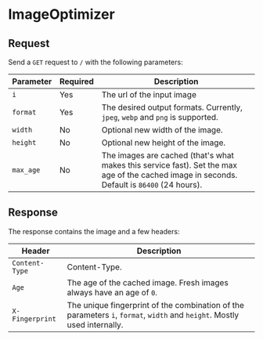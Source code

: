 # ImageOptimizer

## Request

Send a `GET` request to `/` with the following parameters:

| Parameter | Required | Description                                                                                                                                 |
| --------- | -------- | ------------------------------------------------------------------------------------------------------------------------------------------- |
| `i`       | Yes      | The url of the input image                                                                                                                  |
| `format`  | Yes      | The desired output formats. Currently, `jpeg`, `webp` and `png` is supported.                                                               |
| `width`   | No       | Optional new width of the image.                                                                                                            |
| `height`  | No       | Optional new height of the image.                                                                                                           |
| `max_age` | No       | The images are cached (that's what makes this service fast). Set the max age of the cached image in seconds. Default is `86400` (24 hours). |

## Response

The response contains the image and a few headers:

| Header          | Description                                                                                                              |
| --------------- | ------------------------------------------------------------------------------------------------------------------------ |
| `Content-Type`  | Content-Type.                                                                                                            |
| `Age`           | The age of the cached image. Fresh images always have an age of `0`.                                                     |
| `X-Fingerprint` | The unique fingerprint of the combination of the parameters `i`, `format`, `width` and `height`. Mostly used internally. |
